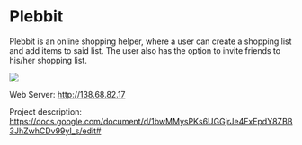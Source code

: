 # Plebbit
Plebbit is an online shopping helper, where a user can create a shopping list and add items to said list. The user also has the option to invite friends to his/her shopping list. 

![](http://malerpris.dk/plebbit.png)


Web Server:
http://138.68.82.17

Project description:
https://docs.google.com/document/d/1bwMMysPKs6UGGjrJe4FxEpdY8ZBB3JhZwhCDv99yI_s/edit#
